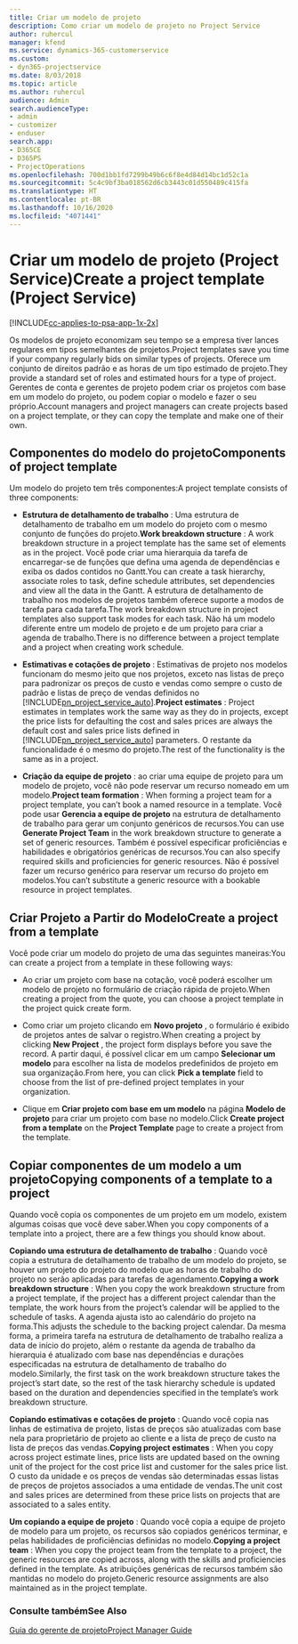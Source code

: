 ```yaml
---
title: Criar um modelo de projeto
description: Como criar um modelo de projeto no Project Service
author: ruhercul
manager: kfend
ms.service: dynamics-365-customerservice
ms.custom:
- dyn365-projectservice
ms.date: 8/03/2018
ms.topic: article
ms.author: ruhercul
audience: Admin
search.audienceType:
- admin
- customizer
- enduser
search.app:
- D365CE
- D365PS
- ProjectOperations
ms.openlocfilehash: 700d1bb1fd7299b49b6c6f8e4d84d14bc1d52c1a
ms.sourcegitcommit: 5c4c9bf3ba018562d6cb3443c01d550489c415fa
ms.translationtype: HT
ms.contentlocale: pt-BR
ms.lasthandoff: 10/16/2020
ms.locfileid: "4071441"
---
```

# <a name="create-a-project-template-project-service"></a><span data-ttu-id="8a1b0-103">Criar um modelo de projeto (Project Service)</span><span class="sxs-lookup"><span data-stu-id="8a1b0-103">Create a project template (Project Service)</span></span>

[!INCLUDE[cc-applies-to-psa-app-1x-2x](../includes/cc-applies-to-psa-app-1x-2x.md)]

<span data-ttu-id="8a1b0-104">Os modelos de projeto economizam seu tempo se a empresa tiver lances regulares em tipos semelhantes de projetos.</span><span class="sxs-lookup"><span data-stu-id="8a1b0-104">Project templates save you time if your company regularly bids on similar types of projects.</span></span> <span data-ttu-id="8a1b0-105">Oferece um conjunto de direitos padrão e as horas de um tipo estimado de projeto.</span><span class="sxs-lookup"><span data-stu-id="8a1b0-105">They provide a standard set of roles and estimated hours for a type of project.</span></span> <span data-ttu-id="8a1b0-106">Gerentes de conta e gerentes de projeto podem criar os projetos com base em um modelo do projeto, ou podem copiar o modelo e fazer o seu próprio.</span><span class="sxs-lookup"><span data-stu-id="8a1b0-106">Account managers and project managers can create projects based on a project template, or they can copy the template and make one of their own.</span></span>  
  
## <a name="components-of-project-template"></a><span data-ttu-id="8a1b0-107">Componentes do modelo do projeto</span><span class="sxs-lookup"><span data-stu-id="8a1b0-107">Components of project template</span></span>
 <span data-ttu-id="8a1b0-108">Um modelo do projeto tem três componentes:</span><span class="sxs-lookup"><span data-stu-id="8a1b0-108">A project template consists of three components:</span></span>  
  
- <span data-ttu-id="8a1b0-109">**Estrutura de detalhamento de trabalho** : Uma estrutura de detalhamento de trabalho em um modelo do projeto com o mesmo conjunto de funções do projeto.</span><span class="sxs-lookup"><span data-stu-id="8a1b0-109">**Work breakdown structure** : A work breakdown structure in a project template has the same set of elements as in the project.</span></span> <span data-ttu-id="8a1b0-110">Você pode criar uma hierarquia da tarefa de encarregar-se de funções que defina uma agenda de dependências e exiba os dados contidos no Gantt.</span><span class="sxs-lookup"><span data-stu-id="8a1b0-110">You can create a task hierarchy, associate roles to task, define schedule attributes, set dependencies and view all the data in the Gantt.</span></span> <span data-ttu-id="8a1b0-111">A estrutura de detalhamento de trabalho nos modelos de projetos também oferece suporte a modos de tarefa para cada tarefa.</span><span class="sxs-lookup"><span data-stu-id="8a1b0-111">The work breakdown structure in project templates also support task modes for each task.</span></span> <span data-ttu-id="8a1b0-112">Não há um modelo diferente entre um modelo de projeto e de um projeto para criar a agenda de trabalho.</span><span class="sxs-lookup"><span data-stu-id="8a1b0-112">There is no difference between a project template and a project when creating work schedule.</span></span>  
  
- <span data-ttu-id="8a1b0-113">**Estimativas e cotações de projeto** : Estimativas de projeto nos modelos funcionam do mesmo jeito que nos projetos, exceto nas listas de preço para padronizar os preços de custo e vendas como sempre o custo de padrão e listas de preço de vendas definidos no [!INCLUDE[pn_project_service_auto](../includes/pn-project-service-auto.md)].</span><span class="sxs-lookup"><span data-stu-id="8a1b0-113">**Project estimates** : Project estimates in templates work the same way as they do in projects, except the price lists for defaulting the cost and sales prices are always the default cost and sales price lists defined in [!INCLUDE[pn_project_service_auto](../includes/pn-project-service-auto.md)] parameters.</span></span> <span data-ttu-id="8a1b0-114">O restante da funcionalidade é o mesmo do projeto.</span><span class="sxs-lookup"><span data-stu-id="8a1b0-114">The rest of the functionality is the same as in a project.</span></span>  
  
- <span data-ttu-id="8a1b0-115">**Criação da equipe de projeto** : ao criar uma equipe de projeto para um modelo de projeto, você não pode reservar um recurso nomeado em um modelo.</span><span class="sxs-lookup"><span data-stu-id="8a1b0-115">**Project team formation** : When forming a project team for a project template, you can’t book a named resource in a template.</span></span> <span data-ttu-id="8a1b0-116">Você pode usar **Gerencia a equipe de projeto** na estrutura de detalhamento de trabalho para gerar um conjunto genéricos de recursos.</span><span class="sxs-lookup"><span data-stu-id="8a1b0-116">You can use **Generate Project Team** in the work breakdown structure to generate a set of generic resources.</span></span> <span data-ttu-id="8a1b0-117">Também é possível especificar proficiências e habilidades e obrigatórios genéricas de recursos.</span><span class="sxs-lookup"><span data-stu-id="8a1b0-117">You can also specify required skills and proficiencies for generic resources.</span></span> <span data-ttu-id="8a1b0-118">Não é possível fazer um recurso genérico para reservar um recurso do projeto em modelos.</span><span class="sxs-lookup"><span data-stu-id="8a1b0-118">You can’t substitute a generic resource with a bookable resource in project templates.</span></span>  
  
## <a name="create-a-project-from-a-template"></a><span data-ttu-id="8a1b0-119">Criar Projeto a Partir do Modelo</span><span class="sxs-lookup"><span data-stu-id="8a1b0-119">Create a project from a template</span></span>  
 <span data-ttu-id="8a1b0-120">Você pode criar um modelo do projeto de uma das seguintes maneiras:</span><span class="sxs-lookup"><span data-stu-id="8a1b0-120">You can create a project from a template in these following ways:</span></span>  
  
-   <span data-ttu-id="8a1b0-121">Ao criar um projeto com base na cotação, você poderá escolher um modelo de projeto no formulário de criação rápida de projeto.</span><span class="sxs-lookup"><span data-stu-id="8a1b0-121">When creating a project from the quote, you can choose a project template in the project quick create form.</span></span>  
  
-   <span data-ttu-id="8a1b0-122">Como criar um projeto clicando em **Novo projeto** , o formulário é exibido de projetos antes de salvar o registro.</span><span class="sxs-lookup"><span data-stu-id="8a1b0-122">When creating a project by clicking **New Project** , the project form displays before you save the record.</span></span> <span data-ttu-id="8a1b0-123">A partir daqui, é possível clicar em um campo **Selecionar um modelo** para escolher na lista de modelos predefinidos de projeto em sua organização.</span><span class="sxs-lookup"><span data-stu-id="8a1b0-123">From here, you can click **Pick a template** field to choose from the list of pre-defined project templates in your organization.</span></span>  
  
-   <span data-ttu-id="8a1b0-124">Clique em **Criar projeto com base em um modelo** na página **Modelo de projeto** para criar um projeto com base no modelo.</span><span class="sxs-lookup"><span data-stu-id="8a1b0-124">Click **Create project from a template** on the **Project Template** page to create a project from the template.</span></span>  
  
## <a name="copying-components-of-a-template-to-a-project"></a><span data-ttu-id="8a1b0-125">Copiar componentes de um modelo a um projeto</span><span class="sxs-lookup"><span data-stu-id="8a1b0-125">Copying components of a template to a project</span></span>  
 <span data-ttu-id="8a1b0-126">Quando você copia os componentes de um projeto em um modelo, existem algumas coisas que você deve saber.</span><span class="sxs-lookup"><span data-stu-id="8a1b0-126">When you copy components of a template into a project, there are a few things you should know about.</span></span>  
  
 <span data-ttu-id="8a1b0-127">**Copiando uma estrutura de detalhamento de trabalho** : Quando você copia a estrutura de detalhamento de trabalho de um modelo do projeto, se houver um projeto do projeto do modelo que as horas de trabalho do projeto no serão aplicadas para tarefas de agendamento.</span><span class="sxs-lookup"><span data-stu-id="8a1b0-127">**Copying a work breakdown structure** : When you copy the work breakdown structure from a project template, if the project has a different project calendar than the template, the work hours from the project’s calendar will be applied to the schedule of tasks.</span></span> <span data-ttu-id="8a1b0-128">A agenda ajusta isto ao calendário do projeto na forma.</span><span class="sxs-lookup"><span data-stu-id="8a1b0-128">This adjusts the schedule to the backing project calendar.</span></span> <span data-ttu-id="8a1b0-129">Da mesma forma, a primeira tarefa na estrutura de detalhamento de trabalho realiza a data de início do projeto, além o restante da agenda de trabalho da hierarquia é atualizado com base nas dependências e durações especificadas na estrutura de detalhamento de trabalho do modelo.</span><span class="sxs-lookup"><span data-stu-id="8a1b0-129">Similarly, the first task on the work breakdown structure takes the project’s start date, so the rest of the task hierarchy schedule is updated based on the duration and dependencies specified in the template’s work breakdown structure.</span></span>  
  
 <span data-ttu-id="8a1b0-130">**Copiando estimativas e cotações de projeto** : Quando você copia nas linhas de estimativa de projeto, listas de preços são atualizadas com base nela para proprietário de projeto ao cliente e a lista de preço de custo na lista de preços das vendas.</span><span class="sxs-lookup"><span data-stu-id="8a1b0-130">**Copying project estimates** : When you copy across project estimate lines, price lists are updated based on the owning unit of the project for the cost price list and customer for the sales price list.</span></span> <span data-ttu-id="8a1b0-131">O custo da unidade e os preços de vendas são determinadas essas listas de preços de projetos associados a uma entidade de vendas.</span><span class="sxs-lookup"><span data-stu-id="8a1b0-131">The unit cost and sales prices are determined from these price lists on projects that are associated to a sales entity.</span></span>  
  
 <span data-ttu-id="8a1b0-132">**Um copiando a equipe de projeto** : Quando você copia a equipe de projeto de modelo para um projeto, os recursos são copiados genéricos terminar, e pelas habilidades de proficiências definidas no modelo.</span><span class="sxs-lookup"><span data-stu-id="8a1b0-132">**Copying a project team** : When you copy the project team from the template to a project, the generic resources are copied across, along with the skills and proficiencies defined in the template.</span></span> <span data-ttu-id="8a1b0-133">As atribuições genéricas de recursos também são mantidas no modelo do projeto.</span><span class="sxs-lookup"><span data-stu-id="8a1b0-133">Generic resource assignments are also maintained as in the project template.</span></span>  
  
### <a name="see-also"></a><span data-ttu-id="8a1b0-134">Consulte também</span><span class="sxs-lookup"><span data-stu-id="8a1b0-134">See Also</span></span>  
 [<span data-ttu-id="8a1b0-135">Guia do gerente de projeto</span><span class="sxs-lookup"><span data-stu-id="8a1b0-135">Project Manager Guide</span></span>](../psa/project-manager-guide.md)
